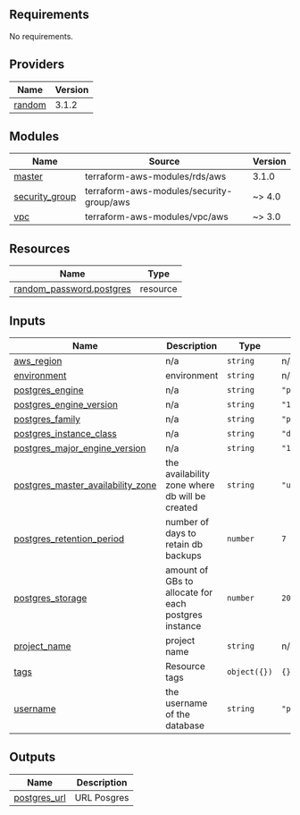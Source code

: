 ## Requirements

No requirements.

## Providers

| Name | Version |
|------|---------|
| <a name="provider_random"></a> [random](#provider\_random) | 3.1.2 |

## Modules

| Name | Source | Version |
|------|--------|---------|
| <a name="module_master"></a> [master](#module\_master) | terraform-aws-modules/rds/aws | 3.1.0 |
| <a name="module_security_group"></a> [security\_group](#module\_security\_group) | terraform-aws-modules/security-group/aws | ~> 4.0 |
| <a name="module_vpc"></a> [vpc](#module\_vpc) | terraform-aws-modules/vpc/aws | ~> 3.0 |

## Resources

| Name | Type |
|------|------|
| [random_password.postgres](https://registry.terraform.io/providers/hashicorp/random/latest/docs/resources/password) | resource |

## Inputs

| Name | Description | Type | Default | Required |
|------|-------------|------|---------|:--------:|
| <a name="input_aws_region"></a> [aws\_region](#input\_aws\_region) | n/a | `string` | n/a | yes |
| <a name="input_environment"></a> [environment](#input\_environment) | environment | `string` | n/a | yes |
| <a name="input_postgres_engine"></a> [postgres\_engine](#input\_postgres\_engine) | n/a | `string` | `"postgres"` | no |
| <a name="input_postgres_engine_version"></a> [postgres\_engine\_version](#input\_postgres\_engine\_version) | n/a | `string` | `"13.3"` | no |
| <a name="input_postgres_family"></a> [postgres\_family](#input\_postgres\_family) | n/a | `string` | `"postgres13"` | no |
| <a name="input_postgres_instance_class"></a> [postgres\_instance\_class](#input\_postgres\_instance\_class) | n/a | `string` | `"db.t3.small"` | no |
| <a name="input_postgres_major_engine_version"></a> [postgres\_major\_engine\_version](#input\_postgres\_major\_engine\_version) | n/a | `string` | `"13"` | no |
| <a name="input_postgres_master_availability_zone"></a> [postgres\_master\_availability\_zone](#input\_postgres\_master\_availability\_zone) | the availability zone where db will be created | `string` | `"us-east-1a"` | no |
| <a name="input_postgres_retention_period"></a> [postgres\_retention\_period](#input\_postgres\_retention\_period) | number of days to retain db backups | `number` | `7` | no |
| <a name="input_postgres_storage"></a> [postgres\_storage](#input\_postgres\_storage) | amount of GBs to allocate for each postgres instance | `number` | `20` | no |
| <a name="input_project_name"></a> [project\_name](#input\_project\_name) | project name | `string` | n/a | yes |
| <a name="input_tags"></a> [tags](#input\_tags) | Resource tags | `object({})` | `{}` | no |
| <a name="input_username"></a> [username](#input\_username) | the username of the database | `string` | `"postgres"` | no |

## Outputs

| Name | Description |
|------|-------------|
| <a name="output_postgres_url"></a> [postgres\_url](#output\_postgres\_url) | URL Posgres |
